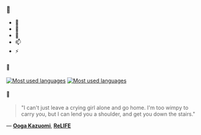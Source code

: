 ### 👋

- 🔭
- 🌱
- 💬
- 📫
- ⚡

#### 🧏

[![Most used languages](https://github-readme-stats-aynah.vercel.app/api/top-langs/?username=aynh&theme=solarized-dark&langs_count=6&layout=compact&hide_title=true)](https://github.com/anuraghazra/github-readme-stats#gh-dark-mode-only)
[![Most used languages](https://github-readme-stats-aynah.vercel.app/api/top-langs/?username=aynh&theme=solarized-light&langs_count=6&layout=compact&hide_title=true)](https://github.com/anuraghazra/github-readme-stats#gh-light-mode-only)

#### 💬

> "I can't just leave a crying girl alone and go home. I'm too wimpy to carry you, but I can lend you a shoulder, and get you down the stairs."

&mdash; [**Ooga Kazuomi**](https://myanimelist.net/character.php?q=Ooga%20Kazuomi&cat=character), [**ReLIFE**](https://myanimelist.net/search/all?q=ReLIFE&cat=all)
